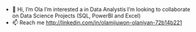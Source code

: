 - 👋 Hi, I’m Ola
I’m interested a in Data Analystis
I’m looking to collaborate on Data Science Projects (SQL, PowerBI and Excel)
- 📫 Reach me http://linkedin.com/in/olamijuwon-olaniyan-72b14b221

<!---
Ola-Olamijuwon/Ola-Olamijuwon is a ✨ special ✨ repository because its `README.md` (this file) appears on your GitHub profile.
You can click the Preview link to take a look at your changes.
--->
